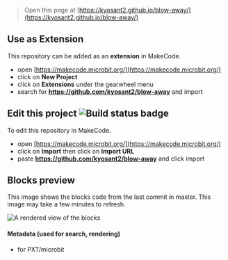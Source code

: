 
> Open this page at [https://kyosant2.github.io/blow-away/](https://kyosant2.github.io/blow-away/)

## Use as Extension

This repository can be added as an **extension** in MakeCode.

* open [https://makecode.microbit.org/](https://makecode.microbit.org/)
* click on **New Project**
* click on **Extensions** under the gearwheel menu
* search for **https://github.com/kyosant2/blow-away** and import

## Edit this project ![Build status badge](https://github.com/kyosant2/blow-away/workflows/MakeCode/badge.svg)

To edit this repository in MakeCode.

* open [https://makecode.microbit.org/](https://makecode.microbit.org/)
* click on **Import** then click on **Import URL**
* paste **https://github.com/kyosant2/blow-away** and click import

## Blocks preview

This image shows the blocks code from the last commit in master.
This image may take a few minutes to refresh.

![A rendered view of the blocks](https://github.com/kyosant2/blow-away/raw/master/.github/makecode/blocks.png)

#### Metadata (used for search, rendering)

* for PXT/microbit
<script src="https://makecode.com/gh-pages-embed.js"></script><script>makeCodeRender("{{ site.makecode.home_url }}", "{{ site.github.owner_name }}/{{ site.github.repository_name }}");</script>
